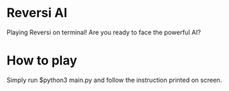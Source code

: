 # Reversi AI
Playing Reversi on terminal! Are you ready to face the powerful AI?

# How to play
Simply run $python3 main.py and follow the instruction printed on screen.

